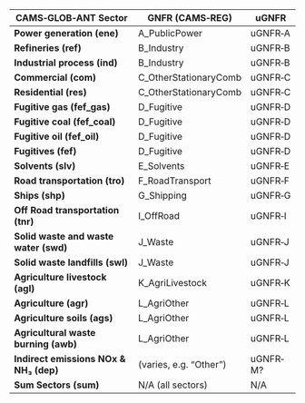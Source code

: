 | **CAMS‐GLOB‐ANT Sector**              | **GNFR (CAMS‐REG)**        | **uGNFR**   |
|---------------------------------------|----------------------------|------------|
| **Power generation (ene)**            | A_PublicPower              | uGNFR‐A     |
| **Refineries (ref)**                  | B_Industry                 | uGNFR‐B    |
| **Industrial process (ind)**          | B_Industry                 | uGNFR‐B    |
| **Commercial (com)**                  | C_OtherStationaryComb      | uGNFR‐C    |
| **Residential (res)**                 | C_OtherStationaryComb      | uGNFR‐C    |
| **Fugitive gas (fef_gas)**            | D_Fugitive                 | uGNFR‐D    |
| **Fugitive coal (fef_coal)**          | D_Fugitive                 | uGNFR‐D    |
| **Fugitive oil (fef_oil)**            | D_Fugitive                 | uGNFR‐D    |
| **Fugitives (fef)**                   | D_Fugitive                 | uGNFR‐D    |
| **Solvents (slv)**                    | E_Solvents                 | uGNFR‐E    |
| **Road transportation (tro)**         | F_RoadTransport            | uGNFR‐F    |
| **Ships (shp)**                       | G_Shipping                 | uGNFR‐G    |
| **Off Road transportation (tnr)**     | I_OffRoad                  | uGNFR‐I    |
| **Solid waste and waste water (swd)** | J_Waste                    | uGNFR‐J    |
| **Solid waste landfills (swl)**       | J_Waste                    | uGNFR‐J    |
| **Agriculture livestock (agl)**       | K_AgriLivestock            | uGNFR‐K    |
| **Agriculture (agr)**                 | L_AgriOther                | uGNFR‐L    |
| **Agriculture soils (ags)**           | L_AgriOther                | uGNFR‐L    |
| **Agricultural waste burning (awb)**  | L_AgriOther                | uGNFR‐L    |
| **Indirect emissions NOx & NH₃ (dep)**| (varies, e.g. “Other”)     | uGNFR‐M?   |
| **Sum Sectors (sum)**                 | N/A (all sectors)          | N/A        |
